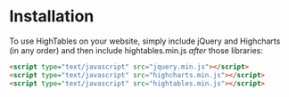 Installation
============

To use HighTables on your website, simply include jQuery and Highcharts (in any order) and then include hightables.min.js <em>after</em> those libraries:

```html
<script type="text/javascript" src="jquery.min.js"></script>
<script type="text/javascript" src="highcharts.min.js"></script>
<script type="text/javascript" src="hightables.min.js"></script>
```
